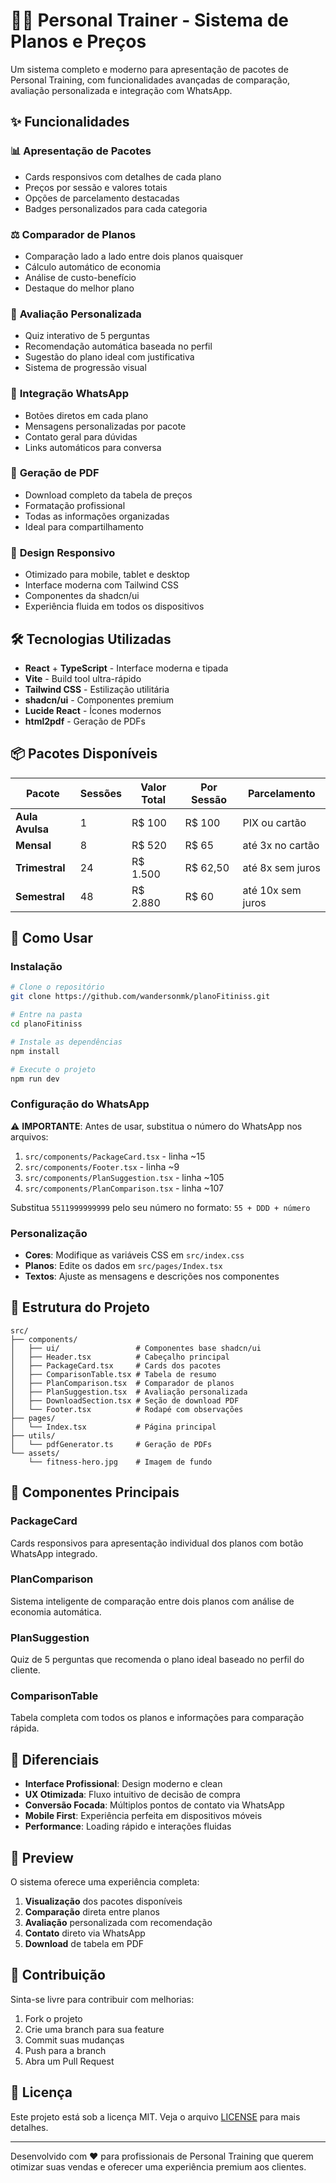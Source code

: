 # 🏋️‍♂️ Personal Trainer - Sistema de Planos e Preços

Um sistema completo e moderno para apresentação de pacotes de Personal Training, com funcionalidades avançadas de comparação, avaliação personalizada e integração com WhatsApp.

## ✨ Funcionalidades

### 📊 **Apresentação de Pacotes**
- Cards responsivos com detalhes de cada plano
- Preços por sessão e valores totais
- Opções de parcelamento destacadas
- Badges personalizados para cada categoria

### ⚖️ **Comparador de Planos**
- Comparação lado a lado entre dois planos quaisquer
- Cálculo automático de economia
- Análise de custo-benefício
- Destaque do melhor plano

### 🎯 **Avaliação Personalizada**
- Quiz interativo de 5 perguntas
- Recomendação automática baseada no perfil
- Sugestão do plano ideal com justificativa
- Sistema de progressão visual

### 📱 **Integração WhatsApp**
- Botões diretos em cada plano
- Mensagens personalizadas por pacote
- Contato geral para dúvidas
- Links automáticos para conversa

### 📄 **Geração de PDF**
- Download completo da tabela de preços
- Formatação profissional
- Todas as informações organizadas
- Ideal para compartilhamento

### 📱 **Design Responsivo**
- Otimizado para mobile, tablet e desktop
- Interface moderna com Tailwind CSS
- Componentes da shadcn/ui
- Experiência fluida em todos os dispositivos

## 🛠️ Tecnologias Utilizadas

- **React** + **TypeScript** - Interface moderna e tipada
- **Vite** - Build tool ultra-rápido
- **Tailwind CSS** - Estilização utilitária
- **shadcn/ui** - Componentes premium
- **Lucide React** - Ícones modernos
- **html2pdf** - Geração de PDFs

## 📦 Pacotes Disponíveis

| Pacote | Sessões | Valor Total | Por Sessão | Parcelamento |
|--------|---------|-------------|------------|--------------|
| **Aula Avulsa** | 1 | R$ 100 | R$ 100 | PIX ou cartão |
| **Mensal** | 8 | R$ 520 | R$ 65 | até 3x no cartão |
| **Trimestral** | 24 | R$ 1.500 | R$ 62,50 | até 8x sem juros |
| **Semestral** | 48 | R$ 2.880 | R$ 60 | até 10x sem juros |

## 🚀 Como Usar

### Instalação
```bash
# Clone o repositório
git clone https://github.com/wandersonmk/planoFitiniss.git

# Entre na pasta
cd planoFitiniss

# Instale as dependências
npm install

# Execute o projeto
npm run dev
```

### Configuração do WhatsApp
⚠️ **IMPORTANTE**: Antes de usar, substitua o número do WhatsApp nos arquivos:

1. `src/components/PackageCard.tsx` - linha ~15
2. `src/components/Footer.tsx` - linha ~9
3. `src/components/PlanSuggestion.tsx` - linha ~105
4. `src/components/PlanComparison.tsx` - linha ~107

Substitua `5511999999999` pelo seu número no formato: `55 + DDD + número`

### Personalização
- **Cores**: Modifique as variáveis CSS em `src/index.css`
- **Planos**: Edite os dados em `src/pages/Index.tsx`
- **Textos**: Ajuste as mensagens e descrições nos componentes

## 📂 Estrutura do Projeto

```
src/
├── components/
│   ├── ui/                 # Componentes base shadcn/ui
│   ├── Header.tsx          # Cabeçalho principal
│   ├── PackageCard.tsx     # Cards dos pacotes
│   ├── ComparisonTable.tsx # Tabela de resumo
│   ├── PlanComparison.tsx  # Comparador de planos
│   ├── PlanSuggestion.tsx  # Avaliação personalizada
│   ├── DownloadSection.tsx # Seção de download PDF
│   └── Footer.tsx          # Rodapé com observações
├── pages/
│   └── Index.tsx           # Página principal
├── utils/
│   └── pdfGenerator.ts     # Geração de PDFs
└── assets/
    └── fitness-hero.jpg    # Imagem de fundo
```

## 🎨 Componentes Principais

### PackageCard
Cards responsivos para apresentação individual dos planos com botão WhatsApp integrado.

### PlanComparison
Sistema inteligente de comparação entre dois planos com análise de economia automática.

### PlanSuggestion
Quiz de 5 perguntas que recomenda o plano ideal baseado no perfil do cliente.

### ComparisonTable
Tabela completa com todos os planos e informações para comparação rápida.

## 🌟 Diferenciais

- **Interface Profissional**: Design moderno e clean
- **UX Otimizada**: Fluxo intuitivo de decisão de compra
- **Conversão Focada**: Múltiplos pontos de contato via WhatsApp
- **Mobile First**: Experiência perfeita em dispositivos móveis
- **Performance**: Loading rápido e interações fluidas

## 📱 Preview

O sistema oferece uma experiência completa:

1. **Visualização** dos pacotes disponíveis
2. **Comparação** direta entre planos
3. **Avaliação** personalizada com recomendação
4. **Contato** direto via WhatsApp
5. **Download** de tabela em PDF

## 🤝 Contribuição

Sinta-se livre para contribuir com melhorias:

1. Fork o projeto
2. Crie uma branch para sua feature
3. Commit suas mudanças
4. Push para a branch
5. Abra um Pull Request

## 📄 Licença

Este projeto está sob a licença MIT. Veja o arquivo [LICENSE](LICENSE) para mais detalhes.

---

Desenvolvido com ❤️ para profissionais de Personal Training que querem otimizar suas vendas e oferecer uma experiência premium aos clientes.
